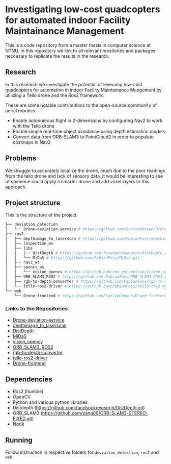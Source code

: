# Investigating low-cost quadcopters for automated indoor Facility Maintainance Management

This is a code repository from a master thesis in computer science at NTNU.
In this repository we link to all relevant reositories and packages neccesary to replicate the results in the research.

## Research
In this research we investigate the potential of leveraing low-cost quadcopters for automation in indoor Facility Maintainance Mangement by utilizing a Tello drone and the Ros2 framework.

These are some notable contributions to the open-source community of aerial robotics:
- Enable autonomous flight in 2-dimensions by configuring Nav2 to work with the Tello drone
- Enable simple real-time object avoidance using depth estimation models
- Convert data from ORB-SLAM3 to PointCloud2 in order to populate costmaps in Nav2

## Problems
We struggle to accurately localize the drone, much due to the poor readings from the tello drone and lack of sensory data. it would be interesting to see of someone could apply a smarter drone and add voxel layers to this approach.

## Project structure
This is the structure of the project:

```bash
├── deviation_detection
│   └── Drone-deviation-service # https://github.com/Carlvebbesen/Drone-deviation-service
├── ros2
│   ├── depthimage_to_laserscan # https://github.com/FabianFoss/depthimage_to_laserscan.git
│   ├── inspection_ws
│   ├── libs
│   │   ├── DistDepth # https://github.com:facebookresearch/DistDepth.git
│   │   └── MiDaS # https://github.com/FabianFoss/MiDaS.git
│   ├── nav2_ws
│   ├── opencv_ws
│   │   └── vision_opencv # https://github.com/ros-perception/vision_opencv.git
│   ├── ORB_SLAM3_ROS2 # https://github.com:FabianFoss/ORB_SLAM3_ROS2.git
│   ├── rgb-to-depth-converter # https://github.com/FabianFoss/rgb-to-depth-converter.git
│   └── tello-ros2-driver # https://github.com/FabianFoss/tello-ros2-driver.git
└── web
    └── Drone-frontend # https://github.com/Carlvebbesen/Drone-frontend.git

```
### Links to the Repositories
- [Drone-deviation-service](https://github.com/Carlvebbesen/Drone-deviation-service)
- [depthimage_to_laserscan](https://github.com/FabianFoss/depthimage_to_laserscan.git)
- [DistDepth](https://github.com:facebookresearch/DistDepth.git)
- [MiDaS](https://github.com/FabianFoss/MiDaS.git)
- [vision_opencv](https://github.com/ros-perception/vision_opencv.git)
- [ORB_SLAM3_ROS2](https://github.com:FabianFoss/ORB_SLAM3_ROS2.git)
- [rgb-to-depth-converter](https://github.com/FabianFoss/rgb-to-depth-converter.git)
- [tello-ros2-driver](https://github.com/FabianFoss/tello-ros2-driver.git)
- [Drone-frontend](https://github.com/Carlvebbesen/Drone-frontend.git)

## Dependencies
- Ros2 (humble)
- OpenCV
- Python and various python libraries
- Distdepth (https://github.com:facebookresearch/DistDepth.git)
- ORB_SLAM3 (https://github.com/zang09/ORB-SLAM3-STEREO-FIXED.git)
- Node

## Running
Follow instruction in respective folders for `deviation_detection`, `ros2` and `web` 
